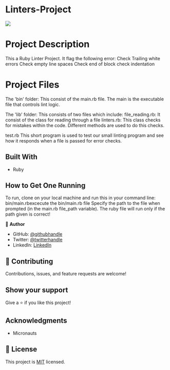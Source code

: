 # Linters-Project

![](https://img.shields.io/badge/Microverse-blueviolet)

# Project Description
This a Ruby Linter Project. It flag the following error:
Check Trailing white errors
Check empty line spaces
Check end of block
check indentation

# Project Files
The 'bin' folder: This consist of the main.rb file.
The main is the executable file that controls lint logic.

The 'lib' folder: This consists of two files which include:
file_reading.rb: It consist of the class for reading through a file
linters.rb: This class checks for mistakes within the code. Different methods are used to do this checks.

test.rb This short program is used to test our small linting program and see how it responds when a file is passed for error checks.

## Built With

- Ruby

## How to Get One Running

To run, clone on your local machine and run this in your command line:
bin/main.rbexcecute the bin/main.rb file
Specify the path to the file when prompted (in the main.rb file_path variable).
The ruby file will run only if the path given is correct!


👤 **Author**

- GitHub: [@githubhandle](https://github.com/Gracetemitope)
- Twitter: [@twitterhandle](https://twitter.com/DevGrachy)
- LinkedIn: [LinkedIn](https://www.linkedin.com/in/ajanaku-temitope-427778199/)


## 🤝 Contributing

Contributions, issues, and feature requests are welcome!

## Show your support

Give a ⭐️ if you like this project!

## Acknowledgments

- Micronauts

## 📝 License

This project is [MIT](lic.url) licensed.
